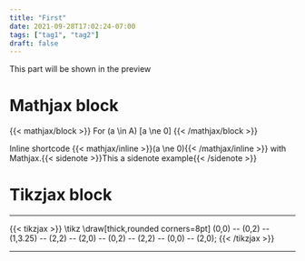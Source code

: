 ```yaml
---
title: "First"
date: 2021-09-28T17:02:24-07:00
tags: ["tag1", "tag2"]
draft: false
---
```


This part will be shown in the preview

<!--more-->

# Mathjax block
{{< mathjax/block >}}
For \(a \in A\)
\[a \ne 0\]
{{< /mathjax/block >}}

Inline shortcode {{< mathjax/inline >}}\(a \ne 0\){{< /mathjax/inline >}} with
Mathjax.{{< sidenote >}}This a sidenote example{{< /sidenote >}}

# Tikzjax block
---

{{< tikzjax >}}
\tikz \draw[thick,rounded corners=8pt]
(0,0) -- (0,2) -- (1,3.25) -- (2,2) -- (2,0) -- (0,2) -- (2,2) -- (0,0) -- (2,0);
{{< /tikzjax >}}

---
